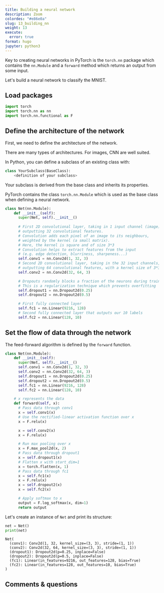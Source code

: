 ```yaml
---
title: Building a neural network
description: Zoom
colordes: "#e86e0a"
slug: 13_building_nn
weight: 13
execute:
  error: true
format: hugo
jupyter: python3
---
```




Key to creating neural networks in PyTorch is the `torch.nn` package which contains the `nn.Module` and a `forward` method which returns an output from some input.

Let's build a neural network to classify the MNIST.

## Load packages

``` python
import torch
import torch.nn as nn
import torch.nn.functional as F
```

## Define the architecture of the network

First, we need to define the architecture of the network.

There are many types of architectures. For images, CNN are well suited.

In Python, you can define a subclass of an existing class with:

``` python
class YourSubclass(BaseClass):
    <definition of your subclass>        
```

Your subclass is derived from the base class and inherits its properties.

PyTorch contains the class `torch.nn.Module` which is used as the base class when defining a neural network.

``` python
class Net(nn.Module):
    def __init__(self):
      super(Net, self).__init__()
      
      # First 2D convolutional layer, taking in 1 input channel (image),
      # outputting 32 convolutional features.
      # Convolution adds each pixel of an image to its neighbours,
      # weighted by the kernel (a small matrix).
      # Here, the kernel is square and of size 3*3
      # Convolution helps to extract features from the input
      # (e.g. edge detection, blurriness, sharpeness...)
      self.conv1 = nn.Conv2d(1, 32, 3)
      # Second 2D convolutional layer, taking in the 32 input channels,
      # outputting 64 convolutional features, with a kernel size of 3*3
      self.conv2 = nn.Conv2d(32, 64, 3)

      # Dropouts randomly blocks a fraction of the neurons during training
      # This is a regularization technique which prevents overfitting
      self.dropout1 = nn.Dropout2d(0.25)
      self.dropout2 = nn.Dropout2d(0.5)

      # First fully connected layer
      self.fc1 = nn.Linear(9216, 128)
      # Second fully connected layer that outputs our 10 labels
      self.fc2 = nn.Linear(128, 10)
```

## Set the flow of data through the network

The feed-forward algorithm is defined by the `forward` function.

``` python
class Net(nn.Module):
    def __init__(self):
      super(Net, self).__init__()
      self.conv1 = nn.Conv2d(1, 32, 3)
      self.conv2 = nn.Conv2d(32, 64, 3)
      self.dropout1 = nn.Dropout2d(0.25)
      self.dropout2 = nn.Dropout2d(0.5)
      self.fc1 = nn.Linear(9216, 128)
      self.fc2 = nn.Linear(128, 10)

    # x represents the data
    def forward(self, x):
      # Pass data through conv1
      x = self.conv1(x)
      # Use the rectified-linear activation function over x
      x = F.relu(x)

      x = self.conv2(x)
      x = F.relu(x)

      # Run max pooling over x
      x = F.max_pool2d(x, 2)
      # Pass data through dropout1
      x = self.dropout1(x)
      # Flatten x with start_dim=1
      x = torch.flatten(x, 1)
      # Pass data through fc1
      x = self.fc1(x)
      x = F.relu(x)
      x = self.dropout2(x)
      x = self.fc2(x)

      # Apply softmax to x
      output = F.log_softmax(x, dim=1)
      return output
```

Let's create an instance of `Net` and print its structure:

``` python
net = Net()
print(net)
```

    Net(
      (conv1): Conv2d(1, 32, kernel_size=(3, 3), stride=(1, 1))
      (conv2): Conv2d(32, 64, kernel_size=(3, 3), stride=(1, 1))
      (dropout1): Dropout2d(p=0.25, inplace=False)
      (dropout2): Dropout2d(p=0.5, inplace=False)
      (fc1): Linear(in_features=9216, out_features=128, bias=True)
      (fc2): Linear(in_features=128, out_features=10, bias=True)
    )

## Comments & questions
